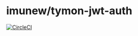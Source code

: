 # imunew/tymon-jwt-auth
[![CircleCI](https://circleci.com/gh/imunew/tymon-jwt-auth.svg?style=svg)](https://circleci.com/gh/imunew/tymon-jwt-auth)
